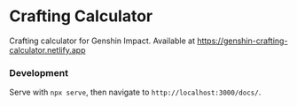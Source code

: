 # Crafting Calculator

Crafting calculator for Genshin Impact. Available at https://genshin-crafting-calculator.netlify.app

### Development

Serve with `npx serve`, then navigate to `http://localhost:3000/docs/`.
